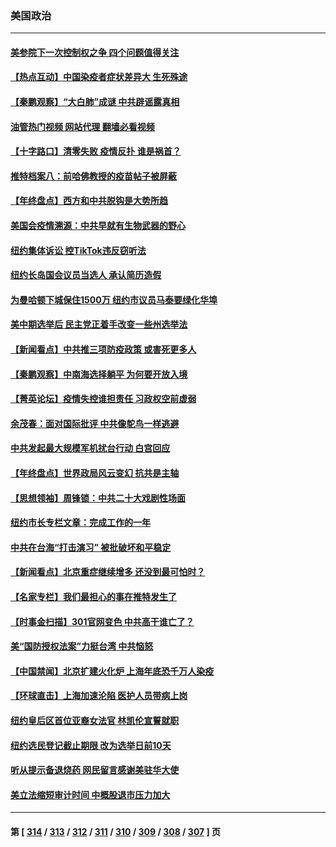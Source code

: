 ### 美国政治
---
#### [美参院下一次控制权之争 四个问题值得关注](../../pages/ncid1078159/n13893082.md?12281245) 
#### [【热点互动】中国染疫者症状差异大 生死殊途](../../pages/ncid1078159/n13893050.md?12281245) 
#### [【秦鹏观察】“大白肺”成谜 中共辟谣露真相](../../pages/ncid1078159/n13893039.md?12281245) 
#### [油管热门视频 网站代理 翻墙必看视频](http://138.2.39.72:81/youtube.html?epic-marker?12281245)
#### [【十字路口】清零失败 疫情反扑 谁是祸首？](../../pages/ncid1078159/n13893035.md?12281245) 
#### [推特档案八：前哈佛教授的疫苗帖子被屏蔽](../../pages/ncid1078159/n13892949.md?12281245) 
#### [【年终盘点】西方和中共脱钩是大势所趋](../../pages/ncid1078159/n13887940.md?12281245) 
#### [美国会疫情溯源：中共早就有生物武器的野心](../../pages/ncid1078159/n13892377.md?12281245) 
#### [纽约集体诉讼 控TikTok违反窃听法](../../pages/ncid1078159/n13892505.md?12281245) 
#### [纽约长岛国会议员当选人 承认简历造假](../../pages/ncid1078159/n13892475.md?12281245) 
#### [为曼哈顿下城保住1500万 纽约市议员马泰要绿化华埠](../../pages/ncid1078159/n13892468.md?12281245) 
#### [美中期选举后 民主党正着手改变一些州选举法](../../pages/ncid1078159/n13892302.md?12281245) 
#### [【新闻看点】中共推三项防疫政策 或害死更多人](../../pages/ncid1078159/n13892336.md?12281245) 
#### [【秦鹏观察】中南海选择躺平 为何要开放入境](../../pages/ncid1078159/n13890092.md?12281245) 
#### [【菁英论坛】疫情失控谁担责任 习政权空前虚弱](../../pages/ncid1078159/n13892293.md?12281245) 
#### [余茂春：面对国际批评 中共像鸵鸟一样逃避](../../pages/ncid1078159/n13892250.md?12281245) 
#### [中共发起最大规模军机扰台行动 白宫回应](../../pages/ncid1078159/n13892220.md?12281245) 
#### [【年终盘点】世界政局风云变幻 抗共是主轴](../../pages/ncid1078159/n13885726.md?12281245) 
#### [【思想领袖】周锋锁：中共二十大戏剧性场面](../../pages/ncid1078159/n13882331.md?12281245) 
#### [纽约市长专栏文章：完成工作的一年](../../pages/ncid1078159/n13891868.md?12281245) 
#### [中共在台海“打击演习” 被批破坏和平稳定](../../pages/ncid1078159/n13891734.md?12281245) 
#### [【新闻看点】北京重症继续增多 还没到最可怕时？](../../pages/ncid1078159/n13891184.md?12281245) 
#### [【名家专栏】我们最担心的事在推特发生了](../../pages/ncid1078159/n13891157.md?12281245) 
#### [【时事金扫描】301官网变色 中共高干谁亡了？](../../pages/ncid1078159/n13891154.md?12281245) 
#### [美“国防授权法案”力挺台湾 中共恼怒](../../pages/ncid1078159/n13891151.md?12281245) 
#### [【中国禁闻】北京扩建火化炉 上海年底恐千万人染疫](../../pages/ncid1078159/n13890771.md?12281245) 
#### [【环球直击】上海加速沦陷 医护人员带病上岗](../../pages/ncid1078159/n13890776.md?12281245) 
#### [纽约皇后区首位亚裔女法官 林凯伦宣誓就职](../../pages/ncid1078159/n13890899.md?12281245) 
#### [纽约选民登记截止期限 改为选举日前10天](../../pages/ncid1078159/n13890940.md?12281245) 
#### [听从提示备退烧药 网民留言感谢美驻华大使](../../pages/ncid1078159/n13890916.md?12281245) 
#### [美立法缩短审计时间 中概股退市压力加大](../../pages/ncid1078159/n13890825.md?12281245) 

---
#### 第 [ [314](./314.md?12281245) / [313](./313.md?12281245) / [312](./312.md?12281245) / [311](./311.md?12281245) / [310](./310.md?12281245) / [309](./309.md?12281245) / [308](./308.md?12281245) / [307](./307.md?12281245) ] 页
